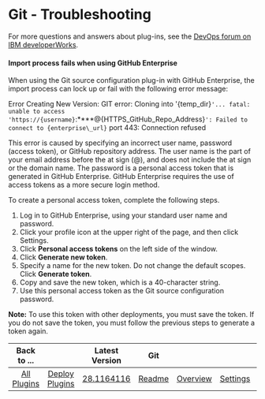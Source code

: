 
# Git - Troubleshooting

For more questions and answers about plug-ins, see the [DevOps forum on IBM developerWorks](https://community.ibm.com/community/user/wasdevops/urbancode-discussion "DevOps forum").

#### Import process fails when using GitHub Enterprise

When using the Git source configuration plug-in with GitHub Enterprise, the import process can lock up or fail with the following error message:

Error Creating New Version: GIT error: Cloning into '{temp\_dir}``'... fatal: unable to access 'https://{username}``:\*\*\*\*@{HTTPS\_GitHub\_Repo\_Address}``': Failed to connect to {enterprise\_url}`` port 443: Connection refused

This error is caused by specifying an incorrect user name, password (access token), or GitHub repository address. The user name is the part of your email address before the at sign (@), and does not include the at sign or the domain name. The password is a personal access token that is generated in GitHub Enterprise. GitHub Enterprise requires the use of access tokens as a more secure login method.

To create a personal access token, complete the following steps.

1. Log in to GitHub Enterprise, using your standard user name and password.
2. Click your profile icon at the upper right of the page, and then click Settings.
3. Click **Personal access tokens** on the left side of the window.
4. Click **Generate new token**.
5. Specify a name for the new token. Do not change the default scopes. Click **Generate token**.
6. Copy and save the new token, which is a 40-character string.
7. Use this personal access token as the Git source configuration password.

**Note:** To use this token with other deployments, you must save the token. If you do not save the token, you must follow the previous steps to generate a token again.


|Back to ...||Latest Version|Git |||||
| :---: | :---: | :---: | :---: | :---: | :---: | :---: | :---: |
|[All Plugins](../../index.md)|[Deploy Plugins](../README.md)|[28.1164116](https://raw.githubusercontent.com/UrbanCode/IBM-UCD-PLUGINS/main/files/GitSourceConfig/ucd-GitSourceConfig-28.1164116.zip)|[Readme](README.md)|[Overview](overview.md)|[Settings](settings.md)|[Usage](usage.md)|[Downloads](downloads.md)|
